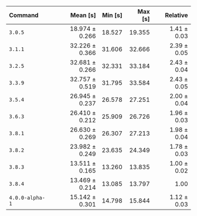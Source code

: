| Command | Mean [s] | Min [s] | Max [s] | Relative |
|:---|---:|---:|---:|---:|
| `3.0.5` | 18.974 ± 0.266 | 18.527 | 19.355 | 1.41 ± 0.03 |
| `3.1.1` | 32.226 ± 0.366 | 31.606 | 32.666 | 2.39 ± 0.05 |
| `3.2.5` | 32.681 ± 0.266 | 32.331 | 33.184 | 2.43 ± 0.04 |
| `3.3.9` | 32.757 ± 0.519 | 31.795 | 33.584 | 2.43 ± 0.05 |
| `3.5.4` | 26.945 ± 0.237 | 26.578 | 27.251 | 2.00 ± 0.04 |
| `3.6.3` | 26.410 ± 0.212 | 25.909 | 26.726 | 1.96 ± 0.03 |
| `3.8.1` | 26.630 ± 0.269 | 26.307 | 27.213 | 1.98 ± 0.04 |
| `3.8.2` | 23.982 ± 0.249 | 23.635 | 24.349 | 1.78 ± 0.03 |
| `3.8.3` | 13.511 ± 0.165 | 13.260 | 13.835 | 1.00 ± 0.02 |
| `3.8.4` | 13.469 ± 0.214 | 13.085 | 13.797 | 1.00 |
| `4.0.0-alpha-1` | 15.142 ± 0.301 | 14.798 | 15.844 | 1.12 ± 0.03 |
